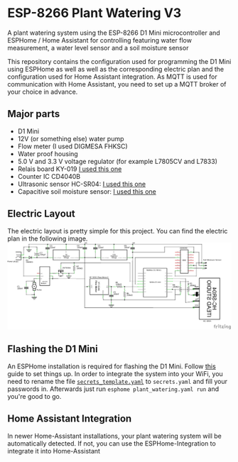 # ESP-8266 Plant Watering V3
A plant watering system using the ESP-8266 D1 Mini microcontroller and ESPHome / Home Assistant for controlling featuring water flow measurement, a water level sensor and a soil moisture sensor

This repository contains the configuration used for programming the D1 Mini using ESPHome as well as well as the corresponding electric plan and the configuration used for Home Assistant integration. As MQTT is used for communication with Home Assistant, you need to set up a MQTT broker of your choice in advance.

## Major parts
* D1 Mini
* 12V (or something else) water pump
* Flow meter (I used DIGMESA FHKSC)
* Water proof housing
* 5.0 V and 3.3 V voltage regulator (for example L7805CV and L7833)
* Relais board KY-019 [I used this one](https://www.az-delivery.de/products/relais-modul?_pos=16&_sid=ea41aa481&_ss=r)
* Counter IC CD4040B
* Ultrasonic sensor HC-SR04: [I used this one](https://www.az-delivery.de/products/3er-set-hc-sr04-ultraschallmodule?_pos=2&_sid=ebf8c0ed7&_ss=r)
* Capacitive soil moisture sensor: [I used this one](https://www.ramser-elektro.at/shop/bausaetze-und-platinen/giesomat-kapazitiver-bodenfeuchtesensor-erdfeuchtesensor-mit-beschichtung/)


## Electric Layout
The electric layout is pretty simple for this project.
You can find the electric plan in the following image.
![Electric Plan](Plant_Watering.png?raw=true "Electric Plan")

## Flashing the D1 Mini
An ESPHome installation is required for flashing the D1 Mini. Follow [this](https://esphome.io/guides/getting_started_command_line.html) guide to set things up. In order to integrate the system into your WiFi, you need to rename the file [`secrets_template.yaml`](secrets_template.yaml) to `secrets.yaml` and fill your passwords in. Afterwards just run `esphome plant_watering.yaml run` and you're good to go.

## Home Assistant Integration
In newer Home-Assistant installations, your plant watering system will be automatically detected. If not, you can use the ESPHome-Integration to integrate it into Home-Assistant
